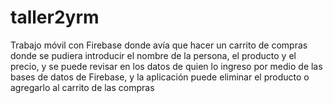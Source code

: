# taller2yrm
Trabajo móvil con Firebase donde avía que hacer un carrito de compras donde se pudiera introducir el nombre de la persona, el producto y el precio, y se puede revisar en los datos de quien lo ingreso por medio de las bases de datos de Firebase, y la aplicación puede eliminar el producto o agregarlo al carrito de las compras 
